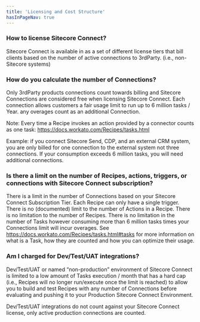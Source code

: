 ```yaml
---
title: 'Licensing and Cost Structure'
hasInPageNav: true
---
```


### How to license Sitecore Connect?

Sitecore Connect is available in as a set of different license tiers that bill clients based on the number of active connections to 3rdParty. (i.e., non-Sitecore systems)

### How do you calculate the number of Connections?

Only 3rdParty products connections count towards billing and Sitecore Connections are considered free when licensing Sitecore Connect. Each connection allows customers a fair usage limit to run up to 6 million tasks / Year. any overages count as an additional Connection.

Note: Every time a Recipe invokes an action provided by a connector counts as one task: https://docs.workato.com/Recipes/tasks.html

Example: if you connect Sitecore Send, CDP, and an external CRM system, you are only billed for one connection to the external system not three connections. If your consumption exceeds 6 million tasks, you will need additional connections.

### Is there a limit on the number of Recipes, actions, triggers, or connections with Sitecore Connect subscription?

There is a limit in the number of Connections based on your Sitecore Connect Subscription Tier. Each Recipe can only have a single trigger. There is no (documented) limit to the number of Actions in a Recipe. There is no limitation to the number of Recipes. There is no limitation in the number of Tasks however consuming more than 6 million tasks times your Connections limit will incur overages. See https://docs.workato.com/Recipes/tasks.html#tasks for more information on what is a Task, how they are counted and how you can optimize their usage.

### Am I charged for Dev/Test/UAT integrations?

Dev/Test/UAT or named “non-production” environment of Sitecore Connect is limited to a low amount of Tasks execution / month that has a hard cap (i.e., Recipes will no longer run/execute once the limit is reached) to allow you to build and test Recipes with any number of Connections before evaluating and pushing it to your Production Sitecore Connect Environment.

Dev/Test/UAT integrations do not count against your Sitecore Connect license, only active production connections are counted.

